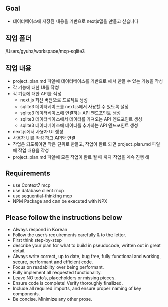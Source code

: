 <!-- Use this file to provide workspace-specific custom instructions to Copilot. For more details, visit https://code.visualstudio.com/docs/copilot/copilot-customization#_use-a-githubcopilotinstructionsmd-file -->
## Goal
- 데이터베이스에 저장된 내용을 기반으로 nextjs앱을 만들고 싶습니다


## 작업 폴더
/Users/gyuha/workspace/mcp-sqlite3

## 작업 내용
- project_plan.md 파일에 데이터베이스를 기반으로 해서 만들 수 있는 기능을 작성
- 각 기능에 대한 UI를 작성
- 각 기능에 대한 API를 작성
    - next.js 최신 버전으로 프로젝트 생성
    - sqlite3 데이터베이스를 next.js에서 사용할 수 있도록 설정
    - sqlite3 데이터베이스에 연결하는 API 엔드포인트 생성
    - sqlite3 데이터베이스에서 데이터를 가져오는 API 엔드포인트 생성
    - sqlite3 데이터베이스에 데이터를 추가하는 API 엔드포인트 생성
- next.js에서 사용자 UI 생성
- 사용자 UI를 작성 하고 API와 연결
- 작업은 되도록이면 작은 단위로 만들고, 작업이 완료 되면 project_plan.md 파일에 작업 내용을 작성
- project_plan.md 파일에 모든 작업이 완료 될 때 까지 작업을 계속 진행 해

## Requirements
- use Context7 mcp
- use database client mcp
- use sequential-thinking mcp
- NPM Package and can be executed with NPX

## Please follow the instructions below
- Always respond in Korean
- Follow the user’s requirements carefully & to the letter.
- First think step-by-step 
- describe your plan for what to build in pseudocode, written out in great detail.
- Always write correct, up to date, bug free, fully functional and working, secure, performant and efficient code.
- Focus on readability over being performant.
- Fully implement all requested functionality.
- Leave NO todo’s, placeholders or missing pieces.
- Ensure code is complete! Verify thoroughly finalized.
- Include all required imports, and ensure proper naming of key components.
- Be concise. Minimize any other prose.


